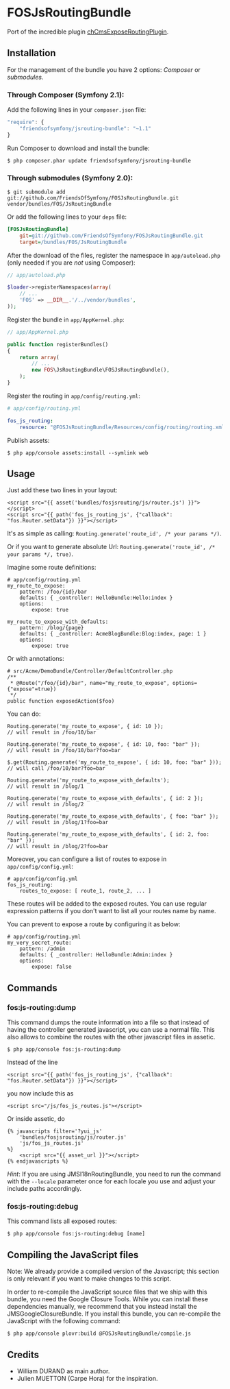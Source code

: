 FOSJsRoutingBundle
==================

Port of the incredible plugin [chCmsExposeRoutingPlugin](https://github.com/themouette/chCmsExposeRoutingPlugin).

Installation
------------

For the management of the bundle you have 2 options: *Composer* or *submodules*.

### Through Composer (Symfony 2.1):

Add the following lines in your `composer.json` file:

``` js
"require": {
    "friendsofsymfony/jsrouting-bundle": "~1.1"
}
```

Run Composer to download and install the bundle:

    $ php composer.phar update friendsofsymfony/jsrouting-bundle

### Through submodules (Symfony 2.0):

    $ git submodule add git://github.com/FriendsOfSymfony/FOSJsRoutingBundle.git vendor/bundles/FOS/JsRoutingBundle

Or add the following lines to your `deps` file:

``` ini
[FOSJsRoutingBundle]
    git=git://github.com/FriendsOfSymfony/FOSJsRoutingBundle.git
    target=/bundles/FOS/JsRoutingBundle
```

After the download of the files, register the namespace in `app/autoload.php` (only needed if
you are *not* using Composer):

``` php
// app/autoload.php

$loader->registerNamespaces(array(
    // ...
    'FOS' => __DIR__.'/../vendor/bundles',
));
```

Register the bundle in `app/AppKernel.php`:

``` php
// app/AppKernel.php

public function registerBundles()
{
    return array(
        // ...
        new FOS\JsRoutingBundle\FOSJsRoutingBundle(),
    );
}
```

Register the routing in `app/config/routing.yml`:

``` yml
# app/config/routing.yml

fos_js_routing:
    resource: "@FOSJsRoutingBundle/Resources/config/routing/routing.xml"
```

Publish assets:

    $ php app/console assets:install --symlink web


Usage
-----

Just add these two lines in your layout:

    <script src="{{ asset('bundles/fosjsrouting/js/router.js') }}"></script>
    <script src="{{ path('fos_js_routing_js', {"callback": "fos.Router.setData"}) }}"></script>


It's as simple as calling: `Routing.generate('route_id', /* your params */)`.

Or if you want to generate absolute Url: `Routing.generate('route_id', /* your params */, true)`.

Imagine some route definitions:

    # app/config/routing.yml
    my_route_to_expose:
        pattern: /foo/{id}/bar
        defaults: { _controller: HelloBundle:Hello:index }
        options:
            expose: true

    my_route_to_expose_with_defaults:
        pattern: /blog/{page}
        defaults: { _controller: AcmeBlogBundle:Blog:index, page: 1 }
        options:
            expose: true

Or with annotations:

    # src/Acme/DemoBundle/Controller/DefaultController.php
    /**
     * @Route("/foo/{id}/bar", name="my_route_to_expose", options={"expose"=true})
     */
    public function exposedAction($foo)


You can do:

    Routing.generate('my_route_to_expose', { id: 10 });
    // will result in /foo/10/bar

    Routing.generate('my_route_to_expose', { id: 10, foo: "bar" });
    // will result in /foo/10/bar?foo=bar

    $.get(Routing.generate('my_route_to_expose', { id: 10, foo: "bar" }));
    // will call /foo/10/bar?foo=bar

    Routing.generate('my_route_to_expose_with_defaults');
    // will result in /blog/1

    Routing.generate('my_route_to_expose_with_defaults', { id: 2 });
    // will result in /blog/2

    Routing.generate('my_route_to_expose_with_defaults', { foo: "bar" });
    // will result in /blog/1?foo=bar

    Routing.generate('my_route_to_expose_with_defaults', { id: 2, foo: "bar" });
    // will result in /blog/2?foo=bar


Moreover, you can configure a list of routes to expose in `app/config/config.yml`:

    # app/config/config.yml
    fos_js_routing:
        routes_to_expose: [ route_1, route_2, ... ]

These routes will be added to the exposed routes. You can use regular expression patterns
if you don't want to list all your routes name by name.

You can prevent to expose a route by configuring it as below:

    # app/config/routing.yml
    my_very_secret_route:
        pattern: /admin
        defaults: { _controller: HelloBundle:Admin:index }
        options:
            expose: false


Commands
--------

### fos:js-routing:dump

This command dumps the route information into a file so that instead of having
the controller generated javascript, you can use a normal file. This also allows
to combine the routes with the other javascript files in assetic.


    $ php app/console fos:js-routing:dump

Instead of the line

    <script src="{{ path('fos_js_routing_js', {"callback": "fos.Router.setData"}) }}"></script>

you now include this as

    <script src="/js/fos_js_routes.js"></script>

Or inside assetic, do

    {% javascripts filter='?yui_js'
        'bundles/fosjsrouting/js/router.js'
        'js/fos_js_routes.js'
    %}
        <script src="{{ asset_url }}"></script>
    {% endjavascripts %}


*Hint*: If you are using JMSI18nRoutingBundle, you need to run the command with
the `--locale` parameter once for each locale you use and adjust your include paths
accordingly.


### fos:js-routing:debug

This command lists all exposed routes:

    $ php app/console fos:js-routing:debug [name]


Compiling the JavaScript files
------------------------------

Note: We already provide a compiled version of the Javascript; this section is only
relevant if you want to make changes to this script.

In order to re-compile the JavaScript source files that we ship with this bundle, you
need the Google Closure Tools. While you can install these dependencies manually, we
recommend that you instead install the JMSGoogleClosureBundle. If you install this bundle,
you can re-compile the JavaScript with the following command:

    $ php app/console plovr:build @FOSJsRoutingBundle/compile.js


Credits
-------

* William DURAND as main author.
* Julien MUETTON (Carpe Hora) for the inspiration.
